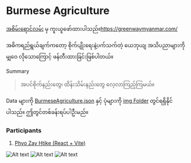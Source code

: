# Burmese Agriculture

[အစိမ်းရောင်လမ်း](https://greenwaymyanmar.com/) မှ ကူးယူဖော်ထားပါသည်။https://greenwaymyanmar.com/

အဓိကရည်ရွယ်ချက်ကတော့ စိုက်ပျိုးရေးနဲ့ပက်သက်တဲ့ ယေဘုယျ အသိပညာများကို မျှဝေ လိုသောကြောင့် ဖန်တီးထားခြင်းဖြစ်ပါတယ်။

Summary
>အပင်စိုက်နည်းတွေ၊ ထိန်းသိမ်းနည်းတွေ လေ့လာကြည့်ကြမယ်။

Data များကို [BurmeseAgriculture.json](https://github.com/sannlynnhtun-coding/Burmese-Agriculture/blob/master/BlazorWasm.BurmeseAgriculture/wwwroot/data/BurmeseAgriculture.json) နှင့် ပုံများကို [img Folder](https://github.com/sannlynnhtun-coding/BlazorWasm.BurmeseAgriculture/tree/master/BlazorWasm.BurmeseAgriculture/wwwroot/data/img) တွင်ရရှိနိုင်ပါသည်။ ဤတွင်တစ်ခန်းရပ်ပါဦးမည်။

### Participants
1. [Phyo Zay Htike (React + Vite)](https://github.com/PhyoZayHtike/Burmese-Agriculture)

![Alt text](https://github.com/sannlynnhtun-coding/Burmese-Agriculture/blob/main/BurmeseAgricultureFlow1.jpg)
![Alt text](https://github.com/sannlynnhtun-coding/Burmese-Agriculture/blob/main/BurmeseAgricultureFlow2.jpg)
![Alt text](https://github.com/sannlynnhtun-coding/Burmese-Agriculture/blob/main/BurmeseAgricultureMindMap.jpg)

